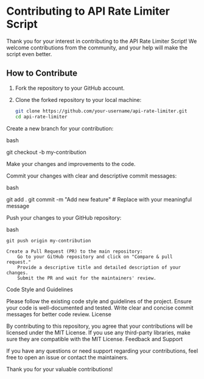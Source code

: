 # Contributing to API Rate Limiter Script

Thank you for your interest in contributing to the API Rate Limiter Script! We welcome contributions from the community, and your help will make the script even better.

## How to Contribute

1. Fork the repository to your GitHub account.

2. Clone the forked repository to your local machine:

   ```bash
   git clone https://github.com/your-username/api-rate-limiter.git
   cd api-rate-limiter
Create a new branch for your contribution:

bash

git checkout -b my-contribution

Make your changes and improvements to the code.

Commit your changes with clear and descriptive commit messages:

bash

git add .
git commit -m "Add new feature"  # Replace with your meaningful message

Push your changes to your GitHub repository:

bash

    git push origin my-contribution

    Create a Pull Request (PR) to the main repository:
        Go to your GitHub repository and click on "Compare & pull request."
        Provide a descriptive title and detailed description of your changes.
        Submit the PR and wait for the maintainers' review.

Code Style and Guidelines

Please follow the existing code style and guidelines of the project. Ensure your code is well-documented and tested. Write clear and concise commit messages for better code review.
License

By contributing to this repository, you agree that your contributions will be licensed under the MIT License. If you use any third-party libraries, make sure they are compatible with the MIT License.
Feedback and Support

If you have any questions or need support regarding your contributions, feel free to open an issue or contact the maintainers.

Thank you for your valuable contributions!
